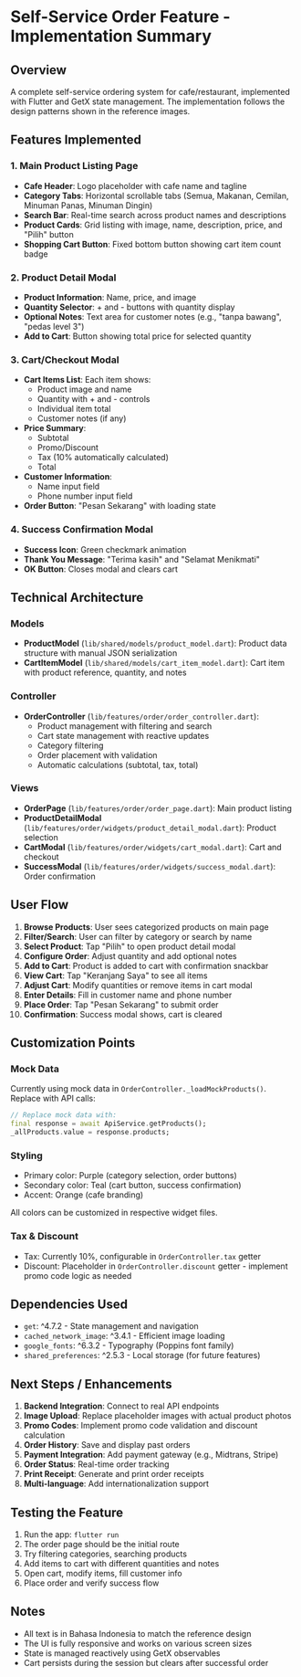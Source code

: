 # Self-Service Order Feature - Implementation Summary

## Overview
A complete self-service ordering system for cafe/restaurant, implemented with Flutter and GetX state management. The implementation follows the design patterns shown in the reference images.

## Features Implemented

### 1. Main Product Listing Page
- **Cafe Header**: Logo placeholder with cafe name and tagline
- **Category Tabs**: Horizontal scrollable tabs (Semua, Makanan, Cemilan, Minuman Panas, Minuman Dingin)
- **Search Bar**: Real-time search across product names and descriptions
- **Product Cards**: Grid listing with image, name, description, price, and "Pilih" button
- **Shopping Cart Button**: Fixed bottom button showing cart item count badge

### 2. Product Detail Modal
- **Product Information**: Name, price, and image
- **Quantity Selector**: + and - buttons with quantity display
- **Optional Notes**: Text area for customer notes (e.g., "tanpa bawang", "pedas level 3")
- **Add to Cart**: Button showing total price for selected quantity

### 3. Cart/Checkout Modal
- **Cart Items List**: Each item shows:
  - Product image and name
  - Quantity with + and - controls
  - Individual item total
  - Customer notes (if any)
- **Price Summary**:
  - Subtotal
  - Promo/Discount
  - Tax (10% automatically calculated)
  - Total
- **Customer Information**:
  - Name input field
  - Phone number input field
- **Order Button**: "Pesan Sekarang" with loading state

### 4. Success Confirmation Modal
- **Success Icon**: Green checkmark animation
- **Thank You Message**: "Terima kasih" and "Selamat Menikmati"
- **OK Button**: Closes modal and clears cart

## Technical Architecture

### Models
- **ProductModel** (`lib/shared/models/product_model.dart`): Product data structure with manual JSON serialization
- **CartItemModel** (`lib/shared/models/cart_item_model.dart`): Cart item with product reference, quantity, and notes

### Controller
- **OrderController** (`lib/features/order/order_controller.dart`):
  - Product management with filtering and search
  - Cart state management with reactive updates
  - Category filtering
  - Order placement with validation
  - Automatic calculations (subtotal, tax, total)

### Views
- **OrderPage** (`lib/features/order/order_page.dart`): Main product listing
- **ProductDetailModal** (`lib/features/order/widgets/product_detail_modal.dart`): Product selection
- **CartModal** (`lib/features/order/widgets/cart_modal.dart`): Cart and checkout
- **SuccessModal** (`lib/features/order/widgets/success_modal.dart`): Order confirmation

## User Flow

1. **Browse Products**: User sees categorized products on main page
2. **Filter/Search**: User can filter by category or search by name
3. **Select Product**: Tap "Pilih" to open product detail modal
4. **Configure Order**: Adjust quantity and add optional notes
5. **Add to Cart**: Product is added to cart with confirmation snackbar
6. **View Cart**: Tap "Keranjang Saya" to see all items
7. **Adjust Cart**: Modify quantities or remove items in cart modal
8. **Enter Details**: Fill in customer name and phone number
9. **Place Order**: Tap "Pesan Sekarang" to submit order
10. **Confirmation**: Success modal shows, cart is cleared

## Customization Points

### Mock Data
Currently using mock data in `OrderController._loadMockProducts()`. Replace with API calls:

```dart
// Replace mock data with:
final response = await ApiService.getProducts();
_allProducts.value = response.products;
```

### Styling
- Primary color: Purple (category selection, order buttons)
- Secondary color: Teal (cart button, success confirmation)
- Accent: Orange (cafe branding)

All colors can be customized in respective widget files.

### Tax & Discount
- Tax: Currently 10%, configurable in `OrderController.tax` getter
- Discount: Placeholder in `OrderController.discount` getter - implement promo code logic as needed

## Dependencies Used
- `get`: ^4.7.2 - State management and navigation
- `cached_network_image`: ^3.4.1 - Efficient image loading
- `google_fonts`: ^6.3.2 - Typography (Poppins font family)
- `shared_preferences`: ^2.5.3 - Local storage (for future features)

## Next Steps / Enhancements

1. **Backend Integration**: Connect to real API endpoints
2. **Image Upload**: Replace placeholder images with actual product photos
3. **Promo Codes**: Implement promo code validation and discount calculation
4. **Order History**: Save and display past orders
5. **Payment Integration**: Add payment gateway (e.g., Midtrans, Stripe)
6. **Order Status**: Real-time order tracking
7. **Print Receipt**: Generate and print order receipts
8. **Multi-language**: Add internationalization support

## Testing the Feature

1. Run the app: `flutter run`
2. The order page should be the initial route
3. Try filtering categories, searching products
4. Add items to cart with different quantities and notes
5. Open cart, modify items, fill customer info
6. Place order and verify success flow

## Notes

- All text is in Bahasa Indonesia to match the reference design
- The UI is fully responsive and works on various screen sizes
- State is managed reactively using GetX observables
- Cart persists during the session but clears after successful order
